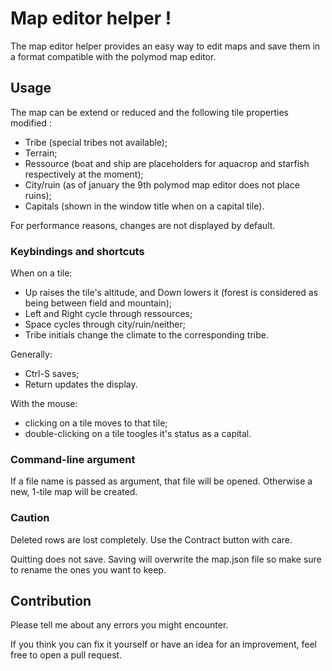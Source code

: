 # Map editor helper !

The map editor helper provides an easy way to edit maps and save them in a format compatible with the polymod map editor.

## Usage

The map can be extend or reduced and the following tile properties modified :
 - Tribe (special tribes not available);
 - Terrain;
 - Ressource (boat and ship are placeholders for aquacrop and starfish respectively at the moment);
 - City/ruin (as of january the 9th polymod map editor does not place ruins);
 - Capitals (shown in the window title when on a capital tile).

For performance reasons, changes are not displayed by default.

### Keybindings and shortcuts

When on a tile:
 - Up raises the tile's altitude, and Down lowers it (forest is considered as being between field and mountain);
 - Left and Right cycle through ressources;
 - Space cycles through city/ruin/neither;
 - Tribe initials change the climate to the corresponding tribe.

Generally:
 - Ctrl-S saves;
 - Return updates the display.

With the mouse:
 - clicking on a tile moves to that tile;
 - double-clicking on a tile toogles it's status as a capital.

### Command-line argument

If a file name is passed as argument, that file will be opened. Otherwise a new, 1-tile map will be created.

### Caution

Deleted rows are lost completely. Use the Contract button with care.

Quitting does not save. Saving will overwrite the map.json file so make sure to rename the ones you want to keep.

## Contribution

Please tell me about any errors you might encounter.

If you think you can fix it yourself or have an idea for an improvement, feel free to open a pull request.
